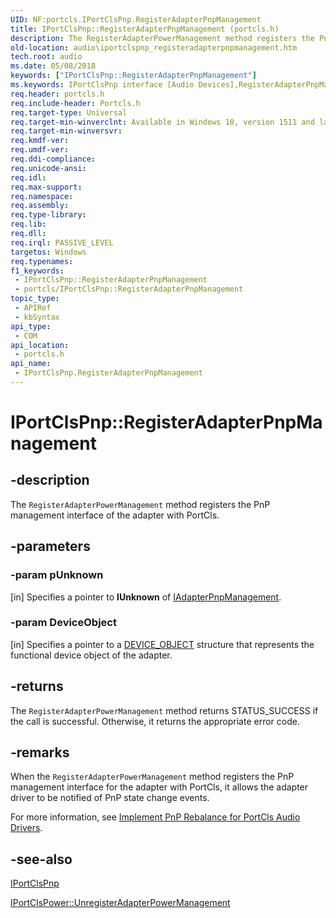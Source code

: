 ```yaml
---
UID: NF:portcls.IPortClsPnp.RegisterAdapterPnpManagement
title: IPortClsPnp::RegisterAdapterPnpManagement (portcls.h)
description: The RegisterAdapterPowerManagement method registers the PnP management interface of the adapter with PortCls.
old-location: audio\iportclspnp_registeradapterpnpmanagement.htm
tech.root: audio
ms.date: 05/08/2018
keywords: ["IPortClsPnp::RegisterAdapterPnpManagement"]
ms.keywords: IPortClsPnp interface [Audio Devices],RegisterAdapterPnpManagement method, IPortClsPnp.RegisterAdapterPnpManagement, IPortClsPnp::RegisterAdapterPnpManagement, RegisterAdapterPnpManagement, RegisterAdapterPnpManagement method [Audio Devices], RegisterAdapterPnpManagement method [Audio Devices],IPortClsPnp interface, audio.iportclspnp_registeradapterpnpmanagement, portcls/IPortClsPnp::RegisterAdapterPnpManagement
req.header: portcls.h
req.include-header: Portcls.h
req.target-type: Universal
req.target-min-winverclnt: Available in Windows 10, version 1511 and later versions of Windows.
req.target-min-winversvr: 
req.kmdf-ver: 
req.umdf-ver: 
req.ddi-compliance: 
req.unicode-ansi: 
req.idl: 
req.max-support: 
req.namespace: 
req.assembly: 
req.type-library: 
req.lib: 
req.dll: 
req.irql: PASSIVE_LEVEL
targetos: Windows
req.typenames: 
f1_keywords:
 - IPortClsPnp::RegisterAdapterPnpManagement
 - portcls/IPortClsPnp::RegisterAdapterPnpManagement
topic_type:
 - APIRef
 - kbSyntax
api_type:
 - COM
api_location:
 - portcls.h
api_name:
 - IPortClsPnp.RegisterAdapterPnpManagement
---
```


# IPortClsPnp::RegisterAdapterPnpManagement


## -description

The <code>RegisterAdapterPowerManagement</code> method registers the PnP management interface of the adapter with PortCls.

## -parameters

### -param pUnknown 

[in]
Specifies a pointer to <b>IUnknown</b> of <a href="/windows-hardware/drivers/ddi/portcls/nn-portcls-iadapterpnpmanagement">IAdapterPnpManagement</a>.

### -param DeviceObject 

[in]
Specifies a pointer to a <a href="/windows-hardware/drivers/ddi/wdm/ns-wdm-_device_object">DEVICE_OBJECT</a> structure that represents the functional device object of the adapter.

## -returns

The <code>RegisterAdapterPowerManagement</code> method returns STATUS_SUCCESS if the call is successful. Otherwise, it returns the appropriate error code.

## -remarks

When the <code>RegisterAdapterPowerManagement</code> method registers the PnP management interface for the adapter with PortCls, it allows the adapter driver to be notified of PnP state change events.

For more information,  see <a href="/windows-hardware/drivers/audio/implement-pnp-rebalance-for-portcls-audio-drivers">Implement PnP Rebalance for PortCls Audio Drivers</a>.

## -see-also

<a href="/windows-hardware/drivers/ddi/portcls/nn-portcls-iportclspnp">IPortClsPnp</a>



<a href="/windows-hardware/drivers/ddi/portcls/nf-portcls-iportclspower-unregisteradapterpowermanagement">IPortClsPower::UnregisterAdapterPowerManagement</a>
